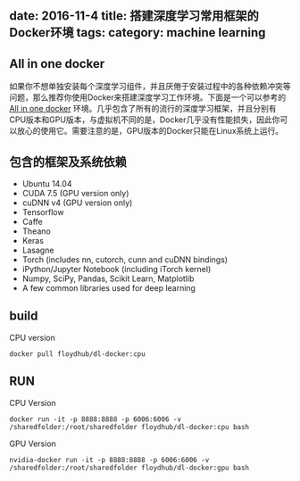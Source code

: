 date: 2016-11-4
title: 搭建深度学习常用框架的Docker环境
tags:
category: machine learning
---

## All in one docker

如果你不想单独安装每个深度学习组件，并且厌倦于安装过程中的各种依赖冲突等问题，那么推荐你使用Docker来搭建深度学习工作环境。下面是一个可以参考的 [All in one docker](https://github.com/lijingpeng/dl-docker) 环境。几乎包含了所有的流行的深度学习框架，并且分别有CPU版本和GPU版本，与虚拟机不同的是，Docker几乎没有性能损失，因此你可以放心的使用它。需要注意的是，GPU版本的Docker只能在Linux系统上运行。

## 包含的框架及系统依赖

- Ubuntu 14.04
- CUDA 7.5 (GPU version only)
- cuDNN v4 (GPU version only)
- Tensorflow
- Caffe
- Theano
- Keras
- Lasagne
- Torch (includes nn, cutorch, cunn and cuDNN bindings)
- iPython/Jupyter Notebook (including iTorch kernel)
- Numpy, SciPy, Pandas, Scikit Learn, Matplotlib
- A few common libraries used for deep learning

## build

CPU version
```
docker pull floydhub/dl-docker:cpu
```

## RUN

CPU Version
```
docker run -it -p 8888:8888 -p 6006:6006 -v /sharedfolder:/root/sharedfolder floydhub/dl-docker:cpu bash
```

GPU Version
```
nvidia-docker run -it -p 8888:8888 -p 6006:6006 -v /sharedfolder:/root/sharedfolder floydhub/dl-docker:gpu bash
```
